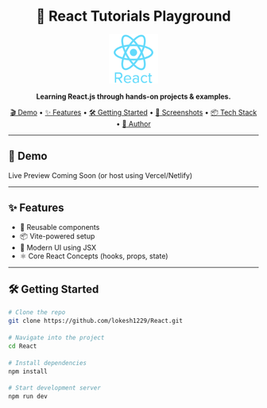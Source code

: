 <div align="center">

  <h1>🚀 React Tutorials Playground</h1>

  <img src="https://raw.githubusercontent.com/devicons/devicon/master/icons/react/react-original-wordmark.svg" width="100" alt="React Logo"/>

  <p><strong>Learning React.js through hands-on projects & examples.</strong></p>

  <a href="#demo">🎬 Demo</a> • 
  <a href="#features">✨ Features</a> • 
  <a href="#getting-started">🛠️ Getting Started</a> • 
  <a href="#screenshots">📸 Screenshots</a> • 
  <a href="#tech-stack">📦 Tech Stack</a> • 
  <a href="#author">👤 Author</a>

</div>

---

## 🚀 Demo

Live Preview Coming Soon (or host using Vercel/Netlify)

---

## ✨ Features

- 🔄 Reusable components
- 📦 Vite-powered setup
- 🎨 Modern UI using JSX
- ⚛️ Core React Concepts (hooks, props, state)

---

## 🛠️ Getting Started

```bash
# Clone the repo
git clone https://github.com/lokesh1229/React.git

# Navigate into the project
cd React

# Install dependencies
npm install

# Start development server
npm run dev
